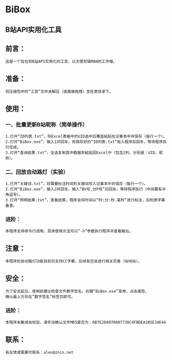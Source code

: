 # BiBox
## B站API实用化工具

## 前言：
    这是一个旨在将B站API实用化的工具，以方便剪辑MAN的工作喵。

## 准备：
    将压缩包中的“工具”文件夹解压（或直接拖拽）至任意目录下。

## 使用：
  ### 一、批量更新B站昵称（简单操作）
    1.打开“ID列表.txt”，将Excel表格中的UID选中后覆盖粘贴在记事本中并保存（每行一个）。
    2.打开“BiBox.exe”，输入1并回车，将保存好的“ID列表.txt”拖入程序后回车，等待程序执行完成。
    3.打开“查询结果.txt”，全选复制其中数据并粘贴回Excel中（包含2列，分别是：UID、昵称）。
  ### 二、回放自动路灯（实验）
    1.打开“关键词.txt”，将需要标注时间的关键词写入记事本中并保存（每行一个）。
    2.打开“BiBox.exe”，输入2并回车，输入“BV号,分P号”后回车，等待程序执行（中间要有半角逗号）。
    3.打开“照明结果.txt”，查看结果，程序会将时间以“时:分:秒.毫秒”进行标注，后附原字幕备查。
### 进阶：
    本程序支持命令行调用，具体使用方法可以“-h”参数执行程序并查看输出。

## 注意：
    本程序的自动路灯功能目前仅支持CC字幕，后续有空会进行相关完善（咕咕咕）。

## 安全：
    为了安全起见，使用前建议检查文件数字签名，右键“BiBox.exe”菜单，点击属性，
    确认最上方存在“数字签名”标签页即可。
### 进阶：
    本程序未集成自校验，请手动确认文件MD5是否为：6B7E2DA970A07730C4FBDEA1B5E34E44

## 联系：
    有反馈或需要可联系：alen@znin.net
